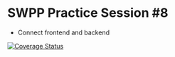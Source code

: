 # SWPP Practice Session #8
- Connect frontend and backend

[![Coverage Status](https://coveralls.io/repos/github/kdh0102/swpp2021-integration-practice/badge.svg?branch=main)](https://coveralls.io/github/kdh0102/swpp2021-integration-practice?branch=main)
